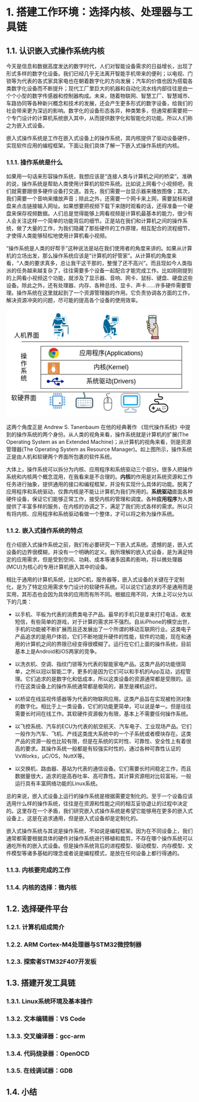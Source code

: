 # 1. 搭建工作环境：选择内核、处理器与工具链

## 1.1. 认识嵌入式操作系统内核

今天是信息和数据高度发达的数字时代，人们对智能设备需求的日益增长，出现了形式多样的数字化设备。我们已经几乎无法离开智能手机带来的便利；以电视、门锁等为代表的各式家具家电也在朝着数字化的方向发展；汽车的价值也因为搭载各类数字化设备而不断提升；现代工厂里巨大的机器和自动化流水线内部往往是由一个个小型的数字传感器和控制器构成。未来，随着物联网、智慧工厂、智慧城市、车路协同等各种新兴概念和技术的发展，还会产生更多形式的数字设备，给我们的社会带来更为深远的影响。数字化的设备形态各异，种类繁多，但通常都需要把一个专门设计的计算机系统嵌入其中，从而提供数字化和智能化的功能。所以人们称之为嵌入式设备。

嵌入式操作系统是工作在嵌入式设备上的操作系统，其内核提供了驱动设备硬件，实现软件应用的编程框架。下面让我们具体了解一下嵌入式操作系统的内核。

### 1.1.1. 操作系统是什么

如果用一句话来形容操作系统，我想应该是“连接人类与计算机之间的桥梁”。准确的说，操作系统是帮助人类使用计算机的软件系统。比如说上网看个小视频吧，我们就需要跟很多硬件设备打交道。首先，我们需要一台显示器来播放图像；其次，我们需要一个音响来播放声音；除此之外，还需要一个网卡来上网，需要鼠标和键盘来点击链接输入网址。如果想要把视频下载下来随时观看的话，还得准备一个硬盘来保存视频数据。人们总是觉得能够上网看视频是计算机最基本的能力，很少有人会关注这样一个简单的功能背后的细节。正是站在我们和计算机之间的操作系统，做了大量的工作，为我们隐藏了那些硬件的工作原理，相互配合的流程细节，才使得人类能够轻松地使用计算机看小视频。

“操作系统是人类的好帮手”这种说法是站在我们使用者的角度来讲的。如果从计算机的立场出发，那么操作系统应该是“计算机的好管家”。从计算机的角度来看，“人类的要求真多，总让我干这干那的，整慢了还不高兴”。而且现如今人类指派的任务越来越复杂了，往往需要多个设备一起配合才能完成工作。比如刚刚提到的上网看小视频这个功能，就涉及了显示器、音响、网卡、鼠标、键盘、硬盘这些设备。除此之外，还有处理器、内存、各种总线、显卡、声卡……许多硬件需要管理。操作系统在这里就起到了一个资源管理器的作用。它负责协调各方面的工作，解决资源冲突的问题，尽可能的提高各个设备的使用效率。

![操作系统示意图](./ch1/img/OperatingSystem.png)

这两个角度正是 Andrew S. Tanenbaum 在他的经典著作 《现代操作系统》中提到的操作系统的两个身份。从人类的视角来看，操作系统就是计算机的扩展(The Operating System as an Extended Machine)；从计算机的视角来看，则是资源管理器(The Operating System as Resource Manager)。如上图所示，操作系统正是由人机和软硬两个界面所包裹的软件系统。

大体上，操作系统可以拆分为内核、应用程序和系统驱动三个部分。很多人把操作系统和内核两个概念混用，在我看来是不合理的。**内核**的作用是对系统资源和工作任务进行抽象，提供通用的接口和编程框架，并没有实现什么具体的功能。脱离了应用程序和系统驱动，仅靠内核是不能让计算机为我们所用的。**系统驱动**直面各种硬件设备，保证它们能够正常工作，接受内核的管理和调度。各种**应用程序**为人类提供了丰富多样的服务，在内核的协调之下，满足了我们形式各样的需求。所以只有将内核、应用程序和系统驱动看做一个整体，才可以将之称为操作系统。

### 1.1.2. 嵌入式操作系统的特点

在介绍嵌入式操作系统之前，我们有必要研究一下嵌入式系统。遗憾的是，嵌入式设备的边界很模糊，并没有一个明确的定义。我所理解的嵌入式设备，是为满足特定的应用需求，但是受到空间、功耗、成本等诸多因素的影响，将以微处理器(MCU)为核心的专用计算机嵌入其中的设备。

相比于通用的计算机系统，比如PC机，服务器等，嵌入式设备的关键在于定制化，是为了特定应用需求专门设计的软硬件系统。可以说它们追求的不是通用而是实用，其形态也会因为具体的应用而有所不同。根据应用不同，大体上可以分为以下的几类：

* 以手机、平板为代表的消费类电子产品。最早的手机只是拿来打打电话，收发短信，有些简单的游戏，对于计算的需求并不强烈。自从iPhone的横空出世，手机的功能被不断扩展而且还发展出了一个所谓的移动互联网行业。这类电子产品追求的是用户体验，它们不断地提升硬件的性能，软件的功能，现在和通用的计算机之间的界限已经变得很模糊了。运行在它们上面的操作系统，目前基本上是Android和iOS两家的竞争。

* 以洗衣机、空调、指纹门锁等为代表的智能家电产品。这类产品的功能很简单，之所以冠以智能二字，更多的是因为它们可以和手机的App互动，远程管理。它们追求的是数字化和低成本，所以这类设备的资源通常都是受限的。运行在这类设备上的操作系统通常都是极简的，甚至是裸机运行。

* 以桥梁在线监视传感器等为代表的物联网应用。这类产品旨在实现被检测对象的数字化。相比于上一类设备，它们的功能更简单，可以说是单一。但是往往需要长时间在线工作。其软硬件资源极为有限，基本上不需要任何操作系统。

* 以飞控系统、汽车的ECU为代表的航空航天、汽车电子、工业现场产品。它们一般作为汽车、飞机、产线这类庞大系统中的一个子系统或者模块存在。这类产品的资源一般也比较有限，但是在系统的实时性、可靠性、安全性上有着很高的要求。其操作系统一般都是有较强实时性的，通过各种可靠性认证的VxWorks，μC/OS，NuttX等。

* 以交换机、路由器、基站为代表的通信设备。它们需要长时间稳定工作，而且数据量很大，追求的是高吞吐率、高可靠性。其计算资源相对比较富裕，一般运行具有丰富网络功能的Linux系统。

总的来说，嵌入式设备上运行的操作系统是根据需要定制化的。至于一个设备应该选用什么样的操作系统，往往是在资源和性能之间的相互妥协退让的过程中决定的。这里存在一个矛盾，我们研究嵌入式操作系统是希望它能够用在更多的嵌入式设备上，这是在追求通用，但是嵌入式设备却是定制化的。

嵌入式操作系统与其说是操作系统，不如说是编程框架。因为在不同设备上，我们通常都需要根据具体的硬件对操作系统进行移植和裁剪，不存在哪个操作系统可以通吃所有的嵌入式设备。但是操作系统背后的进程模型、驱动模型、内存模型、文件模型等诸多基础的理念或者说是编程模式，是放在任何设备上都行得通的。


### 1.1.3. 内核要完成的工作



### 1.1.4. 内核的选择：微内核




## 1.2. 选择硬件平台
### 1.2.1. 计算机组成简介
### 1.2.2. ARM Cortex-M4处理器与STM32微控制器
### 1.2.3. 探索者STM32F407开发板
## 1.3. 搭建开发工具链
### 1.3.1. Linux系统环境及基本操作
### 1.3.2. 文本编辑器：VS Code
### 1.3.3. 交叉编译器：gcc-arm
### 1.3.4. 代码烧录器：OpenOCD
### 1.3.5. 在线调试器：GDB
## 1.4. 小结 

